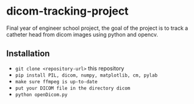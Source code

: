 # dicom-tracking-project
Final year of engineer school project, the goal of the project is to track a catheter head from dicom images using python and opencv.

## Installation

* `git clone <repository-url>` this repository
* `pip install PIL, dicom, numpy, matplotlib, cm, pylab`
* `make sure ffmpeg is up-to-date`
* `put your DICOM file in the directory dicom`
* `python openDicom.py`
